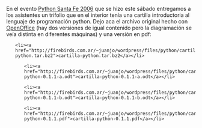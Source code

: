 <html><body><p>En el evento <a href="http://www.python-santafe.com.ar">Python Santa Fe 2006</a> que se hizo este sábado entregamos a los asistentes un trifolio que en el interior tenía una cartilla introductoria al lenguaje de programación python. Dejo aca el archivo original hecho con <a href="http://www.openoffice.org">OpenOffice</a> (hay dos versiones de igual contenido pero la diagramación se veía distinta en diferentes máquinas) y una versión en pdf:



</p><ul>

	<li><a href="http://firebirds.com.ar/~juanjo/wordpress/files/python/cartilla/cartilla-python.tar.bz2">cartilla-python.tar.bz2</a></li>

<ul>

	<li><a href="http://firebirds.com.ar/~juanjo/wordpress/files/python/cartilla/cartilla-python-0.1.1-a.odt">cartilla-python-0.1.1-a.odt</a></li>

	<li><a href="http://firebirds.com.ar/~juanjo/wordpress/files/python/cartilla/cartilla-python-0.1.1-b.odt">cartilla-python-0.1.1-b.odt</a></li>

	<li><a href="http://firebirds.com.ar/~juanjo/wordpress/files/python/cartilla/cartilla-python-0.1.1.pdf">cartilla-python-0.1.1.pdf</a></li>

</ul>

</ul>



</body></html>